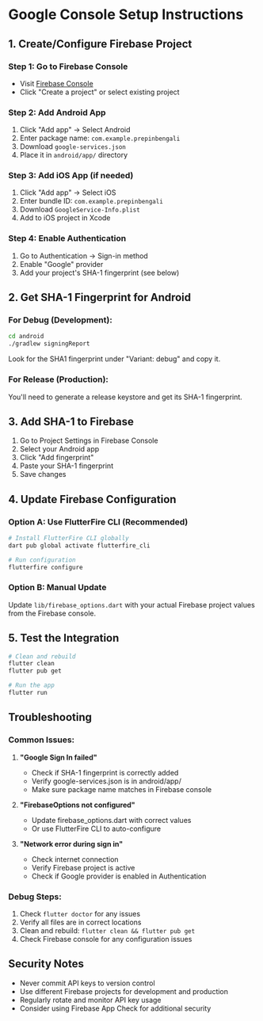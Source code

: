# Google Console Setup Instructions

## 1. Create/Configure Firebase Project

### Step 1: Go to Firebase Console
- Visit [Firebase Console](https://console.firebase.google.com/)
- Click "Create a project" or select existing project

### Step 2: Add Android App
1. Click "Add app" → Select Android
2. Enter package name: `com.example.prepinbengali`
3. Download `google-services.json`
4. Place it in `android/app/` directory

### Step 3: Add iOS App (if needed)
1. Click "Add app" → Select iOS
2. Enter bundle ID: `com.example.prepinbengali`
3. Download `GoogleService-Info.plist`
4. Add to iOS project in Xcode

### Step 4: Enable Authentication
1. Go to Authentication → Sign-in method
2. Enable "Google" provider
3. Add your project's SHA-1 fingerprint (see below)

## 2. Get SHA-1 Fingerprint for Android

### For Debug (Development):
```bash
cd android
./gradlew signingReport
```

Look for the SHA1 fingerprint under "Variant: debug" and copy it.

### For Release (Production):
You'll need to generate a release keystore and get its SHA-1 fingerprint.

## 3. Add SHA-1 to Firebase

1. Go to Project Settings in Firebase Console
2. Select your Android app
3. Click "Add fingerprint"
4. Paste your SHA-1 fingerprint
5. Save changes

## 4. Update Firebase Configuration

### Option A: Use FlutterFire CLI (Recommended)
```bash
# Install FlutterFire CLI globally
dart pub global activate flutterfire_cli

# Run configuration
flutterfire configure
```

### Option B: Manual Update
Update `lib/firebase_options.dart` with your actual Firebase project values from the Firebase console.

## 5. Test the Integration

```bash
# Clean and rebuild
flutter clean
flutter pub get

# Run the app
flutter run
```

## Troubleshooting

### Common Issues:

1. **"Google Sign In failed"**
   - Check if SHA-1 fingerprint is correctly added
   - Verify google-services.json is in android/app/
   - Make sure package name matches in Firebase console

2. **"FirebaseOptions not configured"**
   - Update firebase_options.dart with correct values
   - Or use FlutterFire CLI to auto-configure

3. **"Network error during sign in"**
   - Check internet connection
   - Verify Firebase project is active
   - Check if Google provider is enabled in Authentication

### Debug Steps:
1. Check `flutter doctor` for any issues
2. Verify all files are in correct locations
3. Clean and rebuild: `flutter clean && flutter pub get`
4. Check Firebase console for any configuration issues

## Security Notes

- Never commit API keys to version control
- Use different Firebase projects for development and production
- Regularly rotate and monitor API key usage
- Consider using Firebase App Check for additional security
